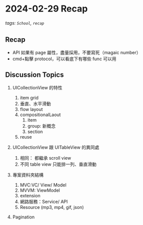 # 2024-02-29 Recap
###### tags: `School`, `recap`
## Recap

- API 如果有 page 屬性，盡量採用，不要寫死（magaic number）
- cmd+點擊 protocol，可以看底下有哪些 func 可以用
    
    

## Discussion Topics
1. UICollectionView 的特性
    1. item grid
    2. 垂直、水平滑動
    3. flow layout
    4. compositionalLaout
        1. item
        2. group: 新概念
        3. section
    5. reuse
3. UICollectionView 跟 UITableView 的異同處
    1. 相同：
        都繼承 scroll view
    2. 不同
        table view 只能排一列、垂直滑動
        
5. 專案資料夾結構
    1. MVC:VC/ View/ Model
    2. MVVM: ViewModel
    3. extension
    4. 網路服務：Service/ API
    5. Resource (mp3, mp4, gif, json)
7. Pagination
